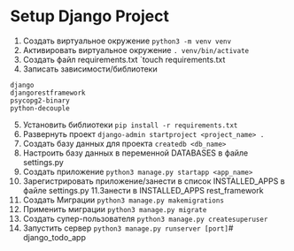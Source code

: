 # Setup Django Project

1. Создать виртуальное окружение
`python3 -m venv venv`
2. Активировать виртуальное окружение
`. venv/bin/activate`
3. Создать файл requirements.txt
`touch requirements.txt
4. Записать зависимости/библиотеки
```
django
djangorestframework
psycopg2-binary
python-decouple
```
5. Установить библиотеки
`pip install -r requirements.txt`
6. Развернуть проект
`django-admin startproject <project_name> .`
7. Создать базу данных для проекта
`createdb <db_name>`
8. Настроить базу данных в переменной DATABASES в файле settings.py
9. Создать приложение
`python3 manage.py startapp <app_name>`
10. Зарегистрировать приложение/занести в список INSTALLED_APPS в файле settings.py
11.Занести в INSTALLED_APPS rest_framework
12. Создать Миграции
`python3 manage.py makemigrations`
13. Применить миграции
`python3 manage.py migrate`
14. Создать супер-пользователя
`python3 manage.py createsuperuser`
15. Запустить сервер 
`python3 manage.py runserver [port]`# django_todo_app
